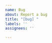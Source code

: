 ```yaml
---
name: Bug
about: Report a bug
title: "[bug] "
labels: ''
assignees: ''

---
```


<!--
your ticket must contains the following information:
- description of the bug
- step by step instructions to reproduce the bug
- observed behavior
- expected behavior
-->

